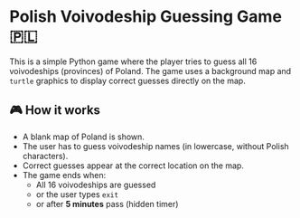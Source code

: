 # Polish Voivodeship Guessing Game 🇵🇱

This is a simple Python game where the player tries to guess all 16 voivodeships (provinces) of Poland. The game uses a background map and `turtle` graphics to display correct guesses directly on the map.

## 🎮 How it works

- A blank map of Poland is shown.
- The user has to guess voivodeship names (in lowercase, without Polish characters).
- Correct guesses appear at the correct location on the map.
- The game ends when:
  - All 16 voivodeships are guessed
  - or the user types `exit`
  - or after **5 minutes** pass (hidden timer)
